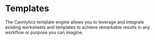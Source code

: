 # Templates

The Cannlytics template engine allows you to leverage and integrate existing worksheets and templates to achieve remarkable results in any workflow or purpose you can imagine.